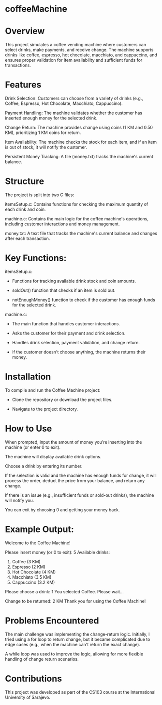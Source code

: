 # coffeeMachine
# Overview
This project simulates a coffee vending machine where customers can select drinks, make payments, and receive change. The machine supports drinks like coffee, espresso, hot chocolate, macchiato, and cappuccino, and ensures proper validation for item availability and sufficient funds for transactions.

# Features
Drink Selection: Customers can choose from a variety of drinks (e.g., Coffee, Espresso, Hot Chocolate, Macchiato, Cappuccino).

Payment Handling: The machine validates whether the customer has inserted enough money for the selected drink.

Change Return: The machine provides change using coins (1 KM and 0.50 KM), prioritizing 1 KM coins for return.

Item Availability: The machine checks the stock for each item, and if an item is out of stock, it will notify the customer.

Persistent Money Tracking: A file (money.txt) tracks the machine's current balance.

# Structure
The project is split into two C files:

itemsSetup.c: Contains functions for checking the maximum quantity of each drink and coin.

machine.c: Contains the main logic for the coffee machine's operations, including customer interactions and money management.

money.txt: A text file that tracks the machine's current balance and changes after each transaction.

# Key Functions:
itemsSetup.c:

- Functions for tracking available drink stock and coin amounts.

- soldOut() function that checks if an item is sold out.

- notEnoughMoney() function to check if the customer has enough funds for the selected drink.

machine.c:

- The main function that handles customer interactions.

- Asks the customer for their payment and drink selection.

- Handles drink selection, payment validation, and change return.

- If the customer doesn't choose anything, the machine returns their money.

# Installation
To compile and run the Coffee Machine project:

- Clone the repository or download the project files.

- Navigate to the project directory.


# How to Use
When prompted, input the amount of money you're inserting into the machine (or enter 0 to exit).

The machine will display available drink options.

Choose a drink by entering its number.

If the selection is valid and the machine has enough funds for change, it will process the order, deduct the price from your balance, and return any change.

If there is an issue (e.g., insufficient funds or sold-out drinks), the machine will notify you.

You can exit by choosing 0 and getting your money back.

# Example Output: 
Welcome to the Coffee Machine!

Please insert money (or 0 to exit): 5
Available drinks:
1. Coffee (3 KM)
2. Espresso (2 KM)
3. Hot Chocolate (4 KM)
4. Macchiato (3.5 KM)
5. Cappuccino (3.2 KM)

Please choose a drink: 1
You selected Coffee. Please wait...

Change to be returned: 2 KM
Thank you for using the Coffee Machine!

# Problems Encountered
The main challenge was implementing the change-return logic. Initially, I tried using a for loop to return change, but it became complicated due to edge cases (e.g., when the machine can't return the exact change).

A while loop was used to improve the logic, allowing for more flexible handling of change return scenarios.

# Contributions
This project was developed as part of the CS103 course at the International University of Sarajevo.
